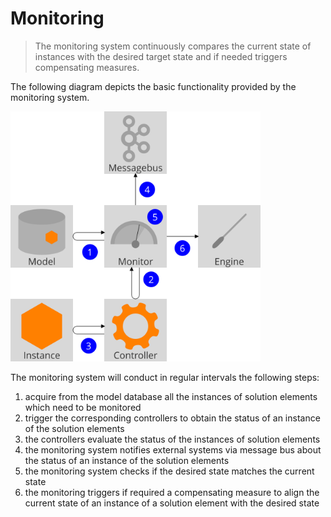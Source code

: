 Monitoring
==========

> The monitoring system continuously compares the current state of instances with the desired target state and if needed triggers compensating measures.

The following diagram depicts the basic functionality provided by the monitoring system.

<img src="./assets/images/monitoring.svg" alt="Monitoring" width="400"/>

The monitoring system will conduct in regular intervals the following steps:

1. acquire from the model database all the instances of solution elements which need to be monitored  
2. trigger the corresponding controllers to obtain the status of an instance of the solution elements
3. the controllers evaluate the status of the instances of solution elements
4. the monitoring system notifies external systems via message bus about the status of an instance of the solution elements
5. the monitoring system checks if the desired state matches the current state
6. the monitoring triggers if required a compensating measure to align the current state of an instance of a solution element with the desired state
